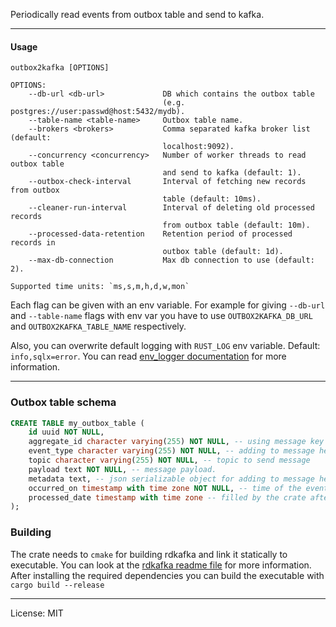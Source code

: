 Periodically read events from outbox table and send to kafka.

----

#### Usage

```
outbox2kafka [OPTIONS]

OPTIONS:
    --db-url <db-url>             DB which contains the outbox table
                                  (e.g. postgres://user:passwd@host:5432/mydb).
    --table-name <table-name>     Outbox table name.
    --brokers <brokers>           Comma separated kafka broker list (default:
                                  localhost:9092).
    --concurrency <concurrency>   Number of worker threads to read outbox table
                                  and send to kafka (default: 1).
    --outbox-check-interval       Interval of fetching new records from outbox
                                  table (default: 10ms).
    --cleaner-run-interval        Interval of deleting old processed records
                                  from outbox table (default: 10m).
    --processed-data-retention    Retention period of processed records in
                                  outbox table (default: 1d).
    --max-db-connection           Max db connection to use (default: 2).

Supported time units: `ms,s,m,h,d,w,mon`
```

Each flag can be given with an env variable.
For example for giving `--db-url` and `--table-name` flags with env var 
you have to use `OUTBOX2KAFKA_DB_URL` and `OUTBOX2KAFKA_TABLE_NAME` respectively.

Also, you can overwrite default logging with `RUST_LOG` env variable. Default: `info,sqlx=error`.
You can read [env_logger documentation](https://docs.rs/env_logger/latest/env_logger/) for more information.

-----

### Outbox table schema

```sql
CREATE TABLE my_outbox_table (
    id uuid NOT NULL,
    aggregate_id character varying(255) NOT NULL, -- using message key and adding to message headers: (e.g. my-user-id) 
    event_type character varying(255) NOT NULL, -- adding to message headers: (e.g. OrderCreated)
    topic character varying(255) NOT NULL, -- topic to send message
    payload text NOT NULL, -- message payload.
    metadata text, -- json serializable object for adding to message headers. (e.g. {"correlation_id": "uuid"})
    occurred_on timestamp with time zone NOT NULL, -- time of the event, using for message ordering 
    processed_date timestamp with time zone -- filled by the crate after message sent to kafka
);
```


### Building

The crate needs to `cmake` for building rdkafka and link it statically to executable.
You can look at the [rdkafka readme file](https://github.com/fede1024/rust-rdkafka#installation) for more information. 
After installing the required dependencies you can build the executable with `cargo build --release`

---

License: MIT
